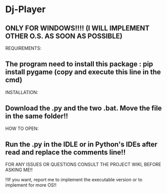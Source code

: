# Dj-Player

ONLY FOR WINDOWS!!!! (I WILL IMPLEMENT OTHER O.S. AS SOON AS POSSIBLE)
--------------------------------------------------------------------------------------------------------------------------------------------------------------------------------
REQUIREMENTS:

The program need to install this package :
pip install pygame (copy and execute this line in the cmd)
--------------------------------------------------------------------------------------------------------------------------------------------------------------------------------
INSTALLATION:

Download the .py and the two .bat.
Move the file in the same folder!!
--------------------------------------------------------------------------------------------------------------------------------------------------------------------------------
HOW TO OPEN:

Run the .py in the IDLE or in Python's IDEs after read and replace the comments line!!
--------------------------------------------------------------------------------------------------------------------------------------------------------------------------------
FOR ANY ISSUES OR QUESTIONS CONSULT THE PROJECT WIKI, BEFORE ASKING ME!!

!!If you want, report me to implement the executable version or to implement for more OS!!
